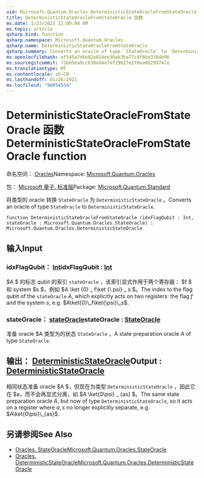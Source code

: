 ```yaml
---
uid: Microsoft.Quantum.Oracles.DeterministicStateOracleFromStateOracle
title: DeterministicStateOracleFromStateOracle 函数
ms.date: 1/23/2021 12:00:00 AM
ms.topic: article
qsharp.kind: function
qsharp.namespace: Microsoft.Quantum.Oracles
qsharp.name: DeterministicStateOracleFromStateOracle
qsharp.summary: Converts an oracle of type `StateOracle` to `DeterministicStateOracle`.
ms.openlocfilehash: af545a7d6e82e654ee36ab3ba77c8f8be3384b96
ms.sourcegitcommit: 71605ea9cc630e84e7ef29027e1f0ea06299747e
ms.translationtype: MT
ms.contentlocale: zh-CN
ms.lasthandoff: 01/26/2021
ms.locfileid: "98854554"
---
```

# <a name="deterministicstateoraclefromstateoracle-function"></a><span data-ttu-id="3e468-102">DeterministicStateOracleFromStateOracle 函数</span><span class="sxs-lookup"><span data-stu-id="3e468-102">DeterministicStateOracleFromStateOracle function</span></span>

<span data-ttu-id="3e468-103">命名空间： [Oracles](xref:Microsoft.Quantum.Oracles)</span><span class="sxs-lookup"><span data-stu-id="3e468-103">Namespace: [Microsoft.Quantum.Oracles](xref:Microsoft.Quantum.Oracles)</span></span>

<span data-ttu-id="3e468-104">包： [Microsoft 量子. 标准版](https://nuget.org/packages/Microsoft.Quantum.Standard)</span><span class="sxs-lookup"><span data-stu-id="3e468-104">Package: [Microsoft.Quantum.Standard](https://nuget.org/packages/Microsoft.Quantum.Standard)</span></span>


<span data-ttu-id="3e468-105">将类型的 oracle 转换 `StateOracle` 为 `DeterministicStateOracle` 。</span><span class="sxs-lookup"><span data-stu-id="3e468-105">Converts an oracle of type `StateOracle` to `DeterministicStateOracle`.</span></span>

```qsharp
function DeterministicStateOracleFromStateOracle (idxFlagQubit : Int, stateOracle : Microsoft.Quantum.Oracles.StateOracle) : Microsoft.Quantum.Oracles.DeterministicStateOracle
```


## <a name="input"></a><span data-ttu-id="3e468-106">输入</span><span class="sxs-lookup"><span data-stu-id="3e468-106">Input</span></span>

### <a name="idxflagqubit--int"></a><span data-ttu-id="3e468-107">idxFlagQubit： [Int](xref:microsoft.quantum.lang-ref.int)</span><span class="sxs-lookup"><span data-stu-id="3e468-107">idxFlagQubit : [Int](xref:microsoft.quantum.lang-ref.int)</span></span>

<span data-ttu-id="3e468-108">$A $ 的标志 qubit 的索引 `stateOracle` ，该索引显式作用于两个寄存器： $f $ 和 system $s $，例如 $A \ket {0} \_ f\ket {\ psi} \_ s $。</span><span class="sxs-lookup"><span data-stu-id="3e468-108">The index to the flag qubit of the `stateOracle` $A$, which explicitly acts on two registers: the flag $f$ and the system $s$, e.g. $A\ket{0}\_f\ket{\psi}\_s$.</span></span>


### <a name="stateoracle--stateoracle"></a><span data-ttu-id="3e468-109">stateOracle： [stateOracle](xref:Microsoft.Quantum.Oracles.StateOracle)</span><span class="sxs-lookup"><span data-stu-id="3e468-109">stateOracle : [StateOracle](xref:Microsoft.Quantum.Oracles.StateOracle)</span></span>

<span data-ttu-id="3e468-110">准备 oracle $A 类型为的状态 `StateOracle` 。</span><span class="sxs-lookup"><span data-stu-id="3e468-110">A state preparation oracle $A$ of type `StateOracle`.</span></span>



## <a name="output--deterministicstateoracle"></a><span data-ttu-id="3e468-111">输出： [DeterministicStateOracle](xref:Microsoft.Quantum.Oracles.DeterministicStateOracle)</span><span class="sxs-lookup"><span data-stu-id="3e468-111">Output : [DeterministicStateOracle](xref:Microsoft.Quantum.Oracles.DeterministicStateOracle)</span></span>

<span data-ttu-id="3e468-112">相同状态准备 oracle $A $，但现在为类型 `DeterministicStateOracle` ，因此它在 $a，而不会再显式分离，如 $A \ket{0\psi} \_ {as} $。</span><span class="sxs-lookup"><span data-stu-id="3e468-112">The same state preparation oracle $A$, but now of type `DeterministicStateOracle`, so it acts on a register where $a,s$ no longer explicitly separate, e.g.  $A\ket{0\psi}\_{as}$.</span></span>

## <a name="see-also"></a><span data-ttu-id="3e468-113">另请参阅</span><span class="sxs-lookup"><span data-stu-id="3e468-113">See Also</span></span>

- [<span data-ttu-id="3e468-114">Oracles. StateOracle</span><span class="sxs-lookup"><span data-stu-id="3e468-114">Microsoft.Quantum.Oracles.StateOracle</span></span>](xref:Microsoft.Quantum.Oracles.StateOracle)
- [<span data-ttu-id="3e468-115">Oracles. DeterministicStateOracle</span><span class="sxs-lookup"><span data-stu-id="3e468-115">Microsoft.Quantum.Oracles.DeterministicStateOracle</span></span>](xref:Microsoft.Quantum.Oracles.DeterministicStateOracle)